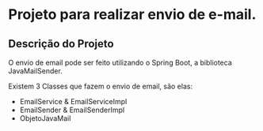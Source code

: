 Projeto para realizar envio de e-mail.
================
## Descrição do Projeto
O envio de email pode ser feito utilizando o Spring Boot, a biblioteca JavaMailSender.

Existem 3 Classes que fazem o envio de email, são elas:
- EmailService & EmailServiceImpl
- EmailSender & EmailSenderImpl
- ObjetoJavaMail
